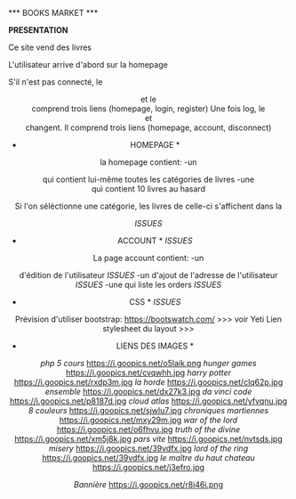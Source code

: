 *** BOOKS MARKET ***

**PRESENTATION**

Ce site vend des livres

L'utilisateur arrive d'abord sur la homepage

S'il n'est pas connecté, le <header> et le <footer> comprend trois liens (homepage, login, register)
Une fois log, le <header> et <footer> changent. Il comprend trois liens (homepage, account, disconnect)

* HOMEPAGE *

la homepage contient:   -un <aside> qui contient lui-même toutes les catégories de livres
                        -une <section> qui contient 10 livres au hasard
                        
Si l'on séléctionne une catégorie, les livres de celle-ci s'affichent dans la <section> *ISSUES*
                        
* ACCOUNT * *ISSUES*

La page account contient:   -un <form> d'édition de l'utilisateur *ISSUES*
                            -un <form> d'ajout de l'adresse de l'utilisateur *ISSUES*
                            -une <table> qui liste les orders *ISSUES*
                            
* CSS * *ISSUES*

Prévision d'utiliser bootstrap: https://bootswatch.com/ >>> voir Yeti
Lien stylesheet du layout >>> <link rel="stylesheet" href="https://bootswatch.com/5/yeti/bootstrap.min.css">


* LIENS DES IMAGES *

*php 5 cours*               https://i.goopics.net/o5laik.png
*hunger games*              https://i.goopics.net/cvqwhh.jpg
*harry potter*              https://i.goopics.net/rxdp3m.jpg
*la horde*                  https://i.goopics.net/clq62p.jpg
*ensemble*                  https://i.goopics.net/dx27k3.jpg
*da vinci code*             https://i.goopics.net/p8187d.jpg
*cloud atlas*               https://i.goopics.net/yfvqnu.jpg
*8 couleurs*                https://i.goopics.net/sjwlu7.jpg
*chroniques martiennes*     https://i.goopics.net/mxy29m.jpg
*war of the lord*           https://i.goopics.net/o6fhvu.jpg
*truth of the divine*       https://i.goopics.net/xm5j8k.jpg
*pars vite*                 https://i.goopics.net/nvtsds.jpg
*misery*                    https://i.goopics.net/39vdfx.jpg
*lord of the ring*          https://i.goopics.net/39vdfx.jpg
*le maître du haut chateau* https://i.goopics.net/j3efro.jpg

*Bannière*                  https://i.goopics.net/r8i46i.png